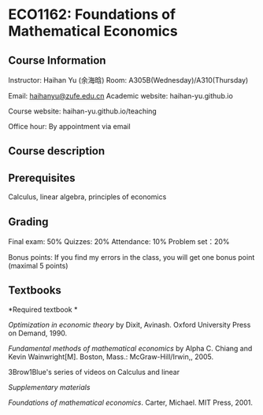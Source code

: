 # ECO1162: Foundations of Mathematical Economics

## Course Information

Instructor: Haihan Yu (余海晗)              Room:  A305B(Wednesday)/A310(Thursday)

Email: haihanyu@zufe.edu.cn               Academic website: haihan-yu.github.io

Course website: haihan-yu.github.io/teaching

 Office hour: By appointment via email

## Course description

## Prerequisites

Calculus, linear algebra, principles of economics

## Grading

Final exam: 50%       Quizzes:  20%      Attendance: 10%        Problem set：20%

Bonus points: If you find my errors in the class, you will get one bonus point (maximal 5 points)

## Textbooks

*Required textbook *

*Optimization in economic theory* by Dixit, Avinash. Oxford University Press on Demand, 1990.

*Fundamental methods of mathematical economics* by Alpha C.  Chiang and Kevin Wainwright[M]. Boston, Mass.: McGraw-Hill/Irwin,, 2005.

3Brow1Blue's series of videos on Calculus and linear

*Supplementary materials* 

*Foundations of mathematical economics*.  Carter, Michael.  MIT Press, 2001.
